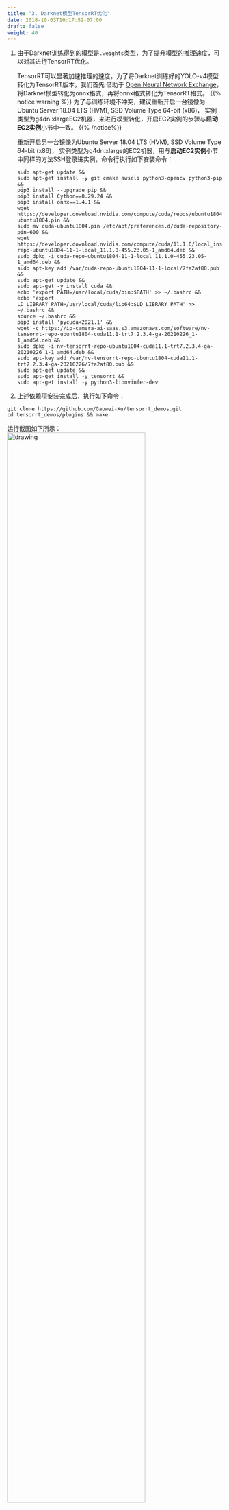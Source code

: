 ```yaml
---
title: "3. Darknet模型TensorRT优化"
date: 2018-10-03T10:17:52-07:00
draft: false
weight: 40
---
```


1. 由于Darknet训练得到的模型是`.weights`类型，为了提升模型的推理速度，可以对其进行TensorRT优化。

    TensorRT可以显著加速推理的速度，为了将Darknet训练好的YOLO-v4模型转化为TensorRT版本，我们首先 借助于
[Open Neural Network Exchange](https://onnx.ai/)，将Darknet模型转化为onnx格式，再将onnx格式转化为TensorRT格式。
   {{% notice warning %}}
   为了与训练环境不冲突，建议重新开启一台镜像为Ubuntu Server 18.04 LTS (HVM), SSD Volume Type 64-bit (x86)，
    实例类型为g4dn.xlargeEC2机器，来进行模型转化，开启EC2实例的步骤与**启动EC2实例**小节中一致。
   {{% /notice%}}

    重新开启另一台镜像为Ubuntu Server 18.04 LTS (HVM), SSD Volume Type 64-bit (x86)，
    实例类型为g4dn.xlarge的EC2机器，用与**启动EC2实例**小节中同样的方法SSH登录进实例，命令行执行如下安装命令：
    
    ```angular2html
    sudo apt-get update &&
    sudo apt-get install -y git cmake awscli python3-opencv python3-pip &&
    pip3 install --upgrade pip &&
    pip3 install Cython==0.29.24 &&
    pip3 install onnx==1.4.1 &&
    wget https://developer.download.nvidia.com/compute/cuda/repos/ubuntu1804/x86_64/cuda-ubuntu1804.pin &&
    sudo mv cuda-ubuntu1804.pin /etc/apt/preferences.d/cuda-repository-pin-600 &&
    wget https://developer.download.nvidia.com/compute/cuda/11.1.0/local_installers/cuda-repo-ubuntu1804-11-1-local_11.1.0-455.23.05-1_amd64.deb &&
    sudo dpkg -i cuda-repo-ubuntu1804-11-1-local_11.1.0-455.23.05-1_amd64.deb &&
    sudo apt-key add /var/cuda-repo-ubuntu1804-11-1-local/7fa2af80.pub &&
    sudo apt-get update &&
    sudo apt-get -y install cuda &&
    echo 'export PATH=/usr/local/cuda/bin:$PATH' >> ~/.bashrc &&
    echo 'export LD_LIBRARY_PATH=/usr/local/cuda/lib64:$LD_LIBRARY_PATH' >> ~/.bashrc &&
    source ~/.bashrc &&
    pip3 install 'pycuda<2021.1' &&
    wget -c https://ip-camera-ai-saas.s3.amazonaws.com/software/nv-tensorrt-repo-ubuntu1804-cuda11.1-trt7.2.3.4-ga-20210226_1-1_amd64.deb &&
    sudo dpkg -i nv-tensorrt-repo-ubuntu1804-cuda11.1-trt7.2.3.4-ga-20210226_1-1_amd64.deb &&
    sudo apt-key add /var/nv-tensorrt-repo-ubuntu1804-cuda11.1-trt7.2.3.4-ga-20210226/7fa2af80.pub &&
    sudo apt-get update &&
    sudo apt-get install -y tensorrt &&
    sudo apt-get install -y python3-libnvinfer-dev
    ```

2. 上述依赖项安装完成后，执行如下命令：
```angular2html
git clone https://github.com/Gaowei-Xu/tensorrt_demos.git
cd tensorrt_demos/plugins && make
```
运行截图如下所示：
<img src="/images/040_darknet_weights_convert/convert-step-1.png" alt="drawing" width="80%"/>

3. 模型转化：darknet转化为ONNX格式

    下载Darknet框架中训练好的YOLO-v4模型及其对应的配置文件yolov4-persons.cfg， 然后将模型转化为ONNX格式:
由于**训练YOLO-V4**章节中训练过程比较耗时，在训练完成后会在`darknet/backup/persons`目录下生成`yolov4-persons_best.weights`权重文件，此处为了演示模型转化的过程，给出我们已经训练完成的一个模型参数 https://workshop-anker.s3.amazonaws.com/models/yolov4-persons_best.weights 
```angular2html
cd tensorrt_demos/yolo
wget -c https://workshop-anker.s3.amazonaws.com/models/yolov4-persons.cfg
wget -c https://workshop-anker.s3.amazonaws.com/models/yolov4-persons_best.weights
mv yolov4-persons_best.weights yolov4-persons.weights
python3 yolo_to_onnx.py -m yolov4-persons
```
运行截图如下所示：
<img src="/images/040_darknet_weights_convert/convert-step-2.png" alt="drawing" width="80%"/>
运行成功后会在当前目录下生成名为yolov4-persons.onnx的权重文件。

4. 模型转化：ONNX格式转化为TensorRT格式

    紧接着再将ONNX格式转化为TensorRT格式，执行命令如下所示：
```angular2html
python3 onnx_to_tensorrt.py -m yolov4-persons --verbose
```
运行截图如下所示：
<img src="/images/040_darknet_weights_convert/convert-step-3.png" alt="drawing" width="80%"/>
等待约十分钟之后，可以生成yolov4-persons.trt模型，如下图所示：
<img src="/images/040_darknet_weights_convert/convert-step-4.png" alt="drawing" width="80%"/>
{{% notice info %}}
至此，您已经完成了基于YOLO-v4的行人检测训练过程以及模型TensorRT优化过程。
{{% /notice%}}